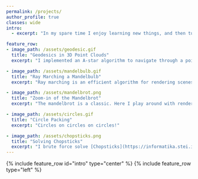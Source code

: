 ```yaml
---
permalink: /projects/
author_profile: true
classes: wide
intro:
  - excerpt: "In my spare time I enjoy learning new things, and then turning those things into small projects."

feature_row:
- image_path: /assets/geodesic.gif
  title: "Geodesics in 3D Point Clouds"
  excerpt: "I implemented an A-star algorithm to navigate through a point cloud generated for the [gyroid](https://mathworld.wolfram.com/Gyroid.html) function. The surface of this gyroid isosurface is approximated using a marching cubes algorithm, and a KD-Tree defines the connections between points."

- image_path: /assets/mandelbulb.gif
  title: "Ray Marching a Mandelbulb"
  excerpt: "Ray marching is an efficient algorithm for rendering scenes like this mandelbulb, where a signed distance function (implicit representations of surfaces) exists for the (elements in the) scene."

- image_path: /assets/mandelbrot.png
  title: "Zoom-in of the Mandelbrot"
  excerpt: "The mandelbrot is a classic. Here I play around with rendering a zoomed-in section of the fractal with Blinn-Phong shading for the fractal's escape time."

- image_path: /assets/circles.gif
  title: "Circle Packing"
  excerpt: "Circles on circles on circles!"

- image_path: /assets/chopsticks.png
  title: "Solving Chopsticks"
  excerpt: "I brute force solve [Chopsticks](https://informatika.stei.itb.ac.id/~rinaldi.munir/Stmik/2021-2022/Makalah/Makalah-IF2211-Stima-2022-K1%20(56).pdf), using various searching algorithms, to show the game has only 557 unique game states, with a max branch depth of 13. (Colours correspond with outcomes and player turns)."
---
```


{% include feature_row id="intro" type="center" %}
{% include feature_row type="left" %}

